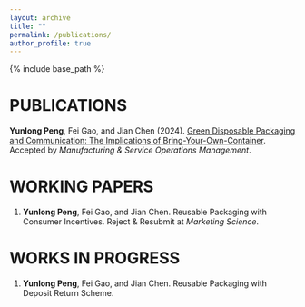 ```yaml
---
layout: archive
title: ""
permalink: /publications/
author_profile: true
---
```

{% include base_path %} 

# PUBLICATIONS
 **Yunlong Peng**, Fei Gao, and Jian Chen (2024). [Green Disposable Packaging and Communication: The Implications of Bring-Your-Own-Container](https://papers.ssrn.com/sol3/papers.cfm?abstract_id=3888378). Accepted by *Manufacturing & Service Operations Management*.

# WORKING PAPERS
1. **Yunlong Peng**, Fei Gao, and Jian Chen. Reusable Packaging with Consumer Incentives. Reject & Resubmit at *Marketing Science*.

# WORKS IN PROGRESS
1. **Yunlong Peng**, Fei Gao, and Jian Chen. Reusable Packaging with Deposit Return Scheme.


<!-- {% if author.googlescholar %}
  You can also find my articles on <u><a href="{{author.googlescholar}}">my Google Scholar profile</a>.</u>
{% endif %}

{% include base_path %}

{% for post in site.publications reversed %}
  {% include archive-single.html %}
{% endfor %}
 -->
